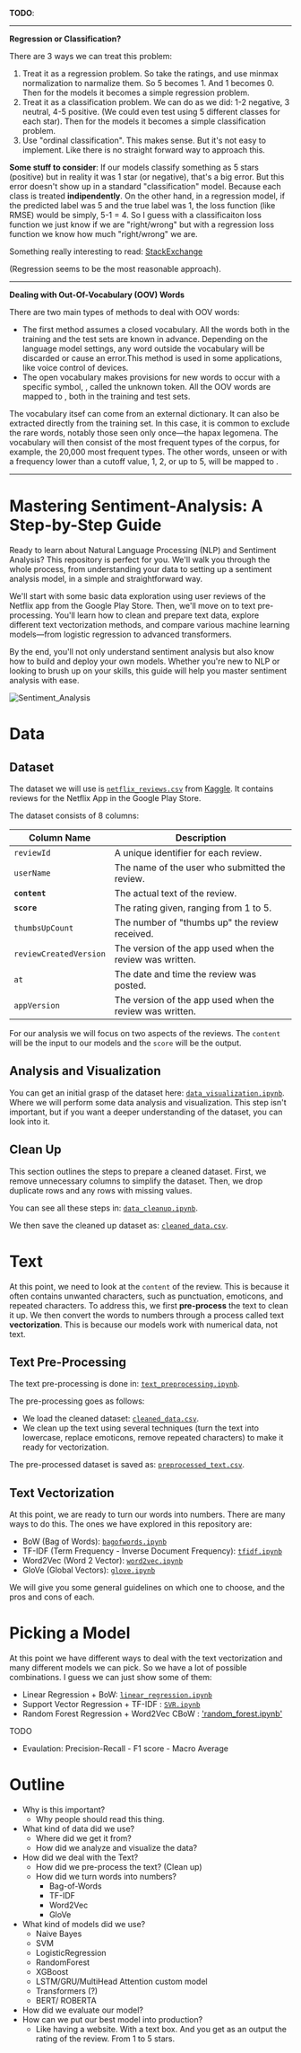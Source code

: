 **TODO**:

---

**Regression or Classification?**

There are 3 ways we can treat this problem:
1. Treat it as a regression problem. So take the ratings, and use minmax normalization to narmalize them. So 5 becomes 1. And 1 becomes 0. Then for the models it becomes a simple regression problem.
2. Treat it as a classification problem. We can do as we did: 1-2 negative, 3 neutral, 4-5 positive. (We could even test using 5 different classes for each star). Then for the models it becomes a simple classification problem.
3. Use "ordinal classification". This makes sense. But it's not easy to implement. Like there is no straight forward way to approach this.

**Some stuff to consider**: If our models classify something as 5 stars (positive) but in reality it was 1 star (or negative), that's a big error. But this error doesn't show up in a standard "classification" model. Because each class is treated **indipendently**. On the other hand, in a regression model, if the predicted label was 5 and the true label was 1, the loss function (like RMSE) would be simply, 5-1 = 4. So I guess with a classificaiton loss function we just know if we are "right/wrong" but with a regression loss function we know how much "right/wrong" we are.

Something really interesting to read: [StackExchange](https://stats.stackexchange.com/questions/222073/classification-with-ordered-classes)

(Regression seems to be the most reasonable approach).

---

**Dealing with Out-Of-Vocabulary (OOV) Words**

There are two main types of methods to deal with OOV words:

- The first method assumes a closed vocabulary. All the words both in the training and the test sets are known in advance. Depending on the language model settings, any word outside the vocabulary will be discarded or cause an error.This method is used in some applications, like voice control of devices.
- The open vocabulary makes provisions for new words to occur with a specific symbol, <UNK>, called the unknown token. All the OOV words are mapped to <UNK>, both in the training and test sets.

The vocabulary itsef can come from an external dictionary. It can also be extracted directly from the training set. In this case, it is common to exclude the rare words, notably those seen only once—the hapax legomena. The vocabulary will then consist of the most frequent types of the corpus, for example, the 20,000 most frequent types. The other words, unseen or with a frequency lower than a cutoff value, 1, 2, or up to 5, will be mapped to <UNK>.

---

# Mastering Sentiment-Analysis: A Step-by-Step Guide 

Ready to learn about Natural Language Processing (NLP) and Sentiment Analysis? This repository is perfect for you. We'll walk you through the whole process, from understanding your data to setting up a sentiment analysis model, in a simple and straightforward way.

We'll start with some basic data exploration using user reviews of the Netflix app from the Google Play Store. Then, we'll move on to text pre-processing. You'll learn how to clean and prepare text data, explore different text vectorization methods, and compare various machine learning models—from logistic regression to advanced transformers.

By the end, you'll not only understand sentiment analysis but also know how to build and deploy your own models. Whether you're new to NLP or looking to brush up on your skills, this guide will help you master sentiment analysis with ease.

![Sentiment_Analysis](https://miro.medium.com/v2/1*_JW1JaMpK_fVGld8pd1_JQ.gif)

# Data

## Dataset

The dataset we will use is [`netflix_reviews.csv`](DATASETS/netflix_reviews.ipynb) from [Kaggle](https://www.kaggle.com/datasets/ashishkumarak/netflix-reviews-playstore-daily-updated/data). It contains reviews for the Netflix App in the Google Play Store.

The dataset consists of 8 columns:

| Column Name            | Description                                        |
|------------------------|----------------------------------------------------|
| `reviewId`             | A unique identifier for each review.               |
| `userName`             | The name of the user who submitted the review.     |
| **`content`**              | The actual text of the review.                     |
| **`score`**                | The rating given, ranging from 1 to 5.             |
| `thumbsUpCount`        | The number of "thumbs up" the review received.     |
| `reviewCreatedVersion` | The version of the app used when the review was written. |
| `at`                   | The date and time the review was posted.           |
| `appVersion`           | The version of the app used when the review was written. |

For our analysis we will focus on two aspects of the reviews. The `content` will be the input to our models and the `score` will be the output.

## Analysis and Visualization

You can get an initial grasp of the dataset here: [`data_visualization.ipynb`](DATA/data_visualization.ipynb). Where we will perform some data analysis and visualization. This step isn't important, but if you want a deeper understanding of the dataset, you can look into it.

## Clean Up

This section outlines the steps to prepare a cleaned dataset. First, we remove unnecessary columns to simplify the dataset. Then, we drop duplicate rows and any rows with missing values.

You can see all these steps in: [`data_cleanup.ipynb`](DATA/data_cleanup.ipynb).

We then save the cleaned up dataset as: [`cleaned_data.csv`](DATASETS/cleaned_data.csv).

# Text

At this point, we need to look at the `content` of the review. This is because it often contains unwanted characters, such as punctuation, emoticons, and repeated characters. To address this, we first **pre-process** the text to clean it up. We then convert the words to numbers through a process called text **vectorization**. This is because our models work with numerical data, not text.

## Text Pre-Processing

The text pre-processing is done in: [`text_preprocessing.ipynb`](TEXT/text_preprocessing.ipynb).

The pre-processing goes as follows:
- We load the cleaned dataset: [`cleaned_data.csv`](DATA/cleaned_data.csv).
- We clean up the text using several techniques (turn the text into lowercase, replace emoticons, remove repeated characters) to make it ready for vectorization.

The pre-processed dataset is saved as: [`preprocessed_text.csv`](DATASETS/preprocessed_text.csv).

## Text Vectorization

At this point, we are ready to turn our words into numbers. There are many ways to do this. The ones we have explored in this repository are:
- BoW (Bag of Words): [`bagofwords.ipynb`](TEXT/bagofwords.ipynb)
- TF-IDF (Term Frequency - Inverse Document Frequency): [`tfidf.ipynb`](TEXT/tfidf.ipynb)
- Word2Vec (Word 2 Vector): [`word2vec.ipynb`](TEXT/word2vec.ipynb)
- GloVe (Global Vectors): [`glove.ipynb`](TEXT/glove.ipynb)

We will give you some general guidelines on which one to choose, and the pros and cons of each.

# Picking a Model

At this point we have different ways to deal with the text vectorization and many different models we can pick. So we have a lot of possible combinations. I guess we can just show some of them:

- Linear Regression + BoW: [`linear_regression.ipynb`](MODELS/Linear_Regression/Linear_Regression.ipynb)
- Support Vector Regression + TF-IDF : [`SVR.ipynb`](MODELS/SVR/SVR.ipynb)
- Random Forest Regression + Word2Vec CBoW : ['random_forest.ipynb'](MODELS/Random_Forest/random_forest.ipynb)
  
TODO

- Evaulation: Precision-Recall - F1 score - Macro Average

# Outline

- Why is this important?
  	- Why people should read this thing.
- What kind of data did we use?
	- Where did we get it from?
	- How did we analyze and visualize the data?
- How did we deal with the Text?
	- How did we pre-process the text? (Clean up)
	- How did we turn words into numbers?
		- Bag-of-Words
		- TF-IDF
		- Word2Vec
		- GloVe
- What kind of models did we use?
	- Naive Bayes
	- SVM
	- LogisticRegression
	- RandomForest
	- XGBoost
	- LSTM/GRU/MultiHead Attention custom model
	- Transformers (?)
	- BERT/ ROBERTA
- How did we evaluate our model?
- How can we put our best model into production?
	- Like having a website. With a text box. And you get as an output the rating of the review. From 1 to 5 stars.
